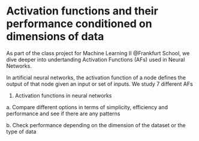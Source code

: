 # Activation functions and their performance conditioned on dimensions of data

As part of the class project for Machine Learning II @Frankfurt School, we dive deeper into undertanding Activation Functions (AFs) used in Neural Networks.

In artificial neural networks, the activation function of a node defines the output of that node given an input or set of inputs. We study 7 different AFs

1)	Activation functions in neural networks 

a.	Compare different options in terms of simplicity, efficiency and performance and see if there are any patterns

b.	Check performance depending on the dimension of the dataset or the type of data
